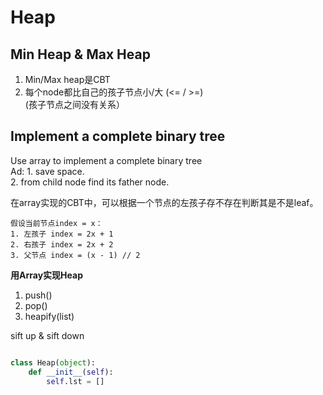 # Heap
## Min Heap & Max Heap
1. Min/Max heap是CBT  
2. 每个node都比自己的孩子节点小/大 (<= / >=)  
(孩子节点之间没有关系）

## Implement a complete binary tree
Use array to implement a complete binary tree  
Ad: 1. save space.  
    2. from child node find its father node.  

在array实现的CBT中，可以根据一个节点的左孩子存不存在判断其是不是leaf。

```
假设当前节点index = x：
1. 左孩子 index = 2x + 1
2. 右孩子 index = 2x + 2
3. 父节点 index = (x - 1) // 2
```

**用Array实现Heap**
1. push()
2. pop()
3. heapify(list)

sift up & sift down

```python

class Heap(object):
    def __init__(self):
        self.lst = []
        
    

```
